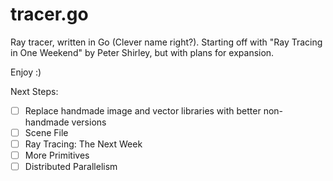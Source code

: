 # tracer.go
Ray tracer, written in Go (Clever name right?). Starting off with "Ray Tracing in One Weekend" by Peter Shirley, but with plans for expansion.

Enjoy :)

Next Steps:
- [ ] Replace handmade image and vector libraries with better non-handmade versions 
- [ ] Scene File
- [ ] Ray Tracing: The Next Week
- [ ] More Primitives
- [ ] Distributed Parallelism